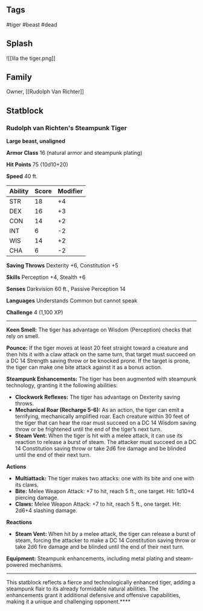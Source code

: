 ## Tags
#tiger #beast #dead
## Splash
![[lila the tiger.png]]
## Family
Owner, [[Rudolph Van Richter]]
## Statblock

### Rudolph van Richten's Steampunk Tiger

**Large beast, unaligned**

**Armor Class** 16 (natural armor and steampunk plating)

**Hit Points** 75 (10d10+20)

**Speed** 40 ft.

| Ability | Score | Modifier |
|---------|-------|----------|
| STR     | 18    | +4       |
| DEX     | 16    | +3       |
| CON     | 14    | +2       |
| INT     | 6     | -2       |
| WIS     | 14    | +2       |
| CHA     | 6     | -2       |

**Saving Throws** Dexterity +6, Constitution +5

**Skills** Perception +4, Stealth +6

**Senses** Darkvision 60 ft., Passive Perception 14

**Languages** Understands Common but cannot speak

**Challenge** 4 (1,100 XP)

---

**Keen Smell:** The tiger has advantage on Wisdom (Perception) checks that rely on smell.

**Pounce:** If the tiger moves at least 20 feet straight toward a creature and then hits it with a claw attack on the same turn, that target must succeed on a DC 14 Strength saving throw or be knocked prone. If the target is prone, the tiger can make one bite attack against it as a bonus action.

**Steampunk Enhancements:** The tiger has been augmented with steampunk technology, granting it the following abilities:

- **Clockwork Reflexes:** The tiger has advantage on Dexterity saving throws.
- **Mechanical Roar (Recharge 5-6):** As an action, the tiger can emit a terrifying, mechanically amplified roar. Each creature within 30 feet of the tiger that can hear the roar must succeed on a DC 14 Wisdom saving throw or be frightened until the end of the tiger’s next turn.
- **Steam Vent:** When the tiger is hit with a melee attack, it can use its reaction to release a burst of steam. The attacker must succeed on a DC 14 Constitution saving throw or take 2d6 fire damage and be blinded until the end of their next turn.

**Actions**

- **Multiattack:** The tiger makes two attacks: one with its bite and one with its claws.
- **Bite:** Melee Weapon Attack: +7 to hit, reach 5 ft., one target. Hit: 1d10+4 piercing damage.
- **Claws:** Melee Weapon Attack: +7 to hit, reach 5 ft., one target. Hit: 2d6+4 slashing damage.

**Reactions**

- **Steam Vent:** When hit by a melee attack, the tiger can release a burst of steam, forcing the attacker to make a DC 14 Constitution saving throw or take 2d6 fire damage and be blinded until the end of their next turn.

**Equipment:** Steampunk enhancements, including metal plating and steam-powered mechanisms.

---

This statblock reflects a fierce and technologically enhanced tiger, adding a steampunk flair to its already formidable natural abilities. The enhancements grant it additional defensive and offensive capabilities, making it a unique and challenging opponent.****